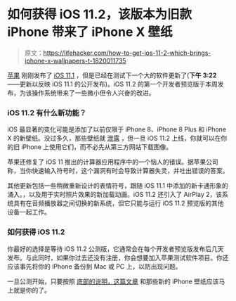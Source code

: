 # 如何获得 iOS 11.2，该版本为旧款 iPhone 带来了 iPhone X 壁纸

> 原文：<https://lifehacker.com/how-to-get-ios-11-2-which-brings-iphone-x-wallpapers-t-1820011735>

[苹果](https://lifehacker.com/manufacturers-are-struggling-to-make-apples-face-id-cam-1819851796) 刚刚发布了 [iOS 11.1](https://lifehacker.com/how-to-get-new-emoji-when-the-ios-11-1-beta-launches-ne-1819222434) ，但是已经在测试下一个大的软件更新了(**下午 3:22**——更新以反映 iOS 11.1 的公开发布)。iOS 11.2 的第一个开发者预览版于本周发布，为该操作系统带来了一些微小但令人兴奋的改进。



### iOS 11.2 有什么新功能？

iOS 最显著的变化可能是添加了以前仅限于 iPhone 8、iPhone 8 Plus 和 iPhone X 的新壁纸。没过多久，那些壁纸就 [泄露](https://ios.gadgethacks.com/how-to/get-ios-11s-new-wallpapers-any-phone-0177950/) ，但一旦 iOS 11.2 上线，你就可以在你的旧 iPhone 上使用它们，而不必先从第三方网站下载图像。

苹果还修复了 iOS 11 推出的计算器应用程序中的一个恼人的错误。据苹果公司称，当你快速输入符号时，这个漏洞有时会导致计算器失灵，并吐出错误的答案。

其他更新包括一些稍微重新设计的表情符号，跟随 iOS 11.1 中添加的新卡通形象的涌入。，以及用于实时照片效果的新加载动画。iOS 11.2 还引入了 AirPlay 2，该系统具有在音频播放器之间切换的新系统，但它只能与运行 iOS 11.2 预览版的其他设备一起工作。

### 如何获得 iOS 11.2

你最好的选择是等待 iOS 11.2 公测版，它通常会在每个开发者预览版发布后几天发布。与此同时，如果你过去还没有注册，你会想要加入苹果测试软件项目。你还应该事先将你的 iPhone 备份到 Mac 或 PC 上，以防出现问题。

一旦公测开始，只要按照 [底部的说明，这篇文章](https://lifehacker.com/how-to-get-new-emoji-when-the-ios-11-1-beta-launches-ne-1819222434) 和那些新的 iPhone 壁纸应该马上就是你的了。